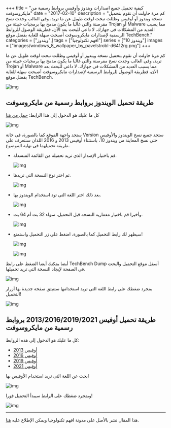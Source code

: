 +++
title = "كيفية تحميل جميع اصدارات ويندوز وأوفيس بروابط رسمية من مايكروسوفت"
date = "2017-02-10"
description = "كم مرة حاولت أن تقوم بتحميل نسخة ويندوز أو أوفيس وظللت تبحث لوقت طويل عن ما تريد، وفى الغالب وجدت نسخ مقرصنة والتي غالبا ما يكون مدمج بها برمجيات خبيثة من Trojan أو Malware مما يسبب العديد من المشكلات فى جهازك. لا داعي للبحث بعد الآن، فطريقة الوصول للروابط الرسمية لإصدارات مايكروسوفت أصبحت سهلة للغاية بفضل موقع TechBench."
categories = ["ويندوز",]
tags = ["افهم تكنولوجيا"]
series = ["ويندوز 10"]
images = ["images/windows_8_wallpaper_by_pavelstrobl-d6412rg.png"]
+++

كم مرة حاولت أن تقوم بتحميل نسخة ويندوز أو أوفيس وظللت تبحث لوقت طويل عن ما تريد، وفى الغالب وجدت نسخ مقرصنة والتي غالبا ما يكون مدمج بها برمجيات خبيثة من Trojan أو Malware مما يسبب العديد من المشكلات فى جهازك. لا داعي للبحث بعد الآن، فطريقة الوصول للروابط الرسمية لإصدارات مايكروسوفت أصبحت سهلة للغاية بفضل موقع TechBench.

![img](images/windows_8_wallpaper_by_pavelstrobl-d6412rg.png)

## طريقة تحميل الويندوز بروابط رسمية من مايكروسوفت

كل ما عليك هو الدخول إلى هذا الرابط: [حمل من هنا](https://tb.rg-adguard.net/public.php)

![img](images/1.jpg)

ستجد واجهة الموقع كما بالصورة، فى خانة Version ستجد جميع نسخ الويندوز والأوفيس حتى نسخ المعاينة من ويندوز 10، باستثناء أوفيس 2013 و 2016 اللذان سنتعرف على طريقة تحميلهما فى نهاية الموضوع.

- قم باختيار الإصدار الذي تريد تحميله من القائمة المنسدلة.

  ![img](images/2.jpg)



- ثم اختر نوع النسخة التى تريدها.

  ![img](images/3.jpg)



- بعد ذلك اختر اللغة التى تود استخدام الويندوز بها.

  ![img](images/4.jpg)



- وأخيرا قم باختيار معمارية النسخة قبل التحميل، سواء 32 بت أم 64 بت.

  ![img](images/5.jpg)



- سيظهر لك رابط التحميل كما بالصورة، اضغط على زر التحميل واستمتع!

  ![img](images/6.jpg)

  ![img](images/7.jpg)



أيضا يمكنك أيضا الضغط على رابط TechBench Dump أسفل موقع التحميل والبحث فى الصفحة لإيجاد النسخة التى تريد تحميلها. 

![img](images/8.jpg)



 بمجرد ضغطك على رابط اللغة التى تريد استخدامها ستنبثق صفحة جديدة بها أزرار التحميل!

![img](images/9.jpg)



## طريقة تحميل أوفيس 2013/2016/2019/2021 بروابط رسمية من مايكروسوفت

كل ما عليك هو الدخول إلى هذه الروابط:

- [أوفيس 2013](http://bit.ly/Office2013DownloadET)
- [أوفيس 2016](http://bit.ly/Office2016DownloadET)
- [أوفيس 2019](https://www.heidoc.net/joomla/technology-science/microsoft/82-office-2019-direct-download-links)
- [أوفيس 2021](https://www.heidoc.net/joomla/technology-science/microsoft/16-office-2021-direct-download-links)

ابحث عن اللغة التى تريد استخدام الأوفيس بها

![img](images/10.jpg)

وبمجرد ضغطك على الرابط سيبدأ التحميل فورا!

![img](images/11.jpg)



---

هذا المقال نشر باﻷصل على مدونة افهم تكنولوجيا ويمكن الإطلاع عليه [هنا](https://efhamtechnology.blogspot.com/2017/02/Windows-Office-Download-Official-Links.html).
